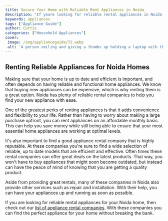 ```yaml
---
title: Secure Your Home with Reliable Rent Appliances in Noida
description: "If youre looking for reliable rental appliances in Noida this article will provide you with tips on how to secure and protect your home Find out the best ways to select and rent appliances today"
keywords: appliances
tags: ["Appliance Guide"]
author: Curtis
categories: ["Household Appliances"]
cover: 
 image: /img/applianceguide/72.webp
 alt: 'A person smiling and giving a thumbs up holding a laptop with the words Rent Appliances in Noida written next to it'
---
```

## Renting Reliable Appliances for Noida Homes 
Making sure that your home is up to date and efficient is important, and often depends on having reliable and functional home appliances. We know that buying new appliances can be expensive, which is why renting them is a great option. Noida has plenty of reliable rental companies to help you find your new appliance with ease.

One of the greatest perks of renting appliances is that it adds convenience and flexibility to your life. Rather than having to worry about making a large purchase upfront, you can rent appliances on an affordable monthly basis. This can help you save money while still being able to ensure that your most essential home appliances are working at optimal levels.

It's also important to find a good appliance rental company that is highly reputable. At these companies you're sure to find a wide selection of reliable, up to date models that are efficient and effective. Often times these rental companies can offer great deals on the latest products. That way, you won't have to buy appliances that might soon become outdated, but instead can have the peace of mind of knowing that you are getting a quality product. 

Aside from providing great rentals, many of these companies in Noida also provide other services such as repair and installation. With their help, you can have your appliances up and running as soon as possible. 

If you are looking for reliable rental appliances for your Noida home, then check out our [list of appliance rental companies](./pages/appliance-rental). With these companies you can find the perfect appliance for your home without breaking the bank.
